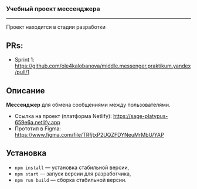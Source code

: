 ### Учебный проект мессенджера 

---

Проект находится в стадии разработки

## PRs:
- Sprint 1: https://github.com/ole4kalobanova/middle.messenger.praktikum.yandex/pull/1
## Описание

**Мессенджер** для обмена сообщениями между пользователями.

- Ссылка на проект (платформа Netlify): https://sage-platypus-659e6a.netlify.app
- Прототип в Figma: https://www.figma.com/file/TRfjtxP2UQZFDYNeuMrMbU/YAP

## Установка

- `npm install` — установка стабильной версии,
- `npm start` — запуск версии для разработчика,
- `npm run build` — сборка стабильной версии.

